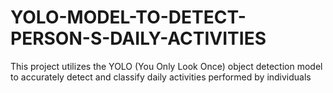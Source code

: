 # YOLO-MODEL-TO-DETECT-PERSON-S-DAILY-ACTIVITIES
This project utilizes the YOLO (You Only Look Once) object detection model to accurately detect and classify daily activities performed by individuals
